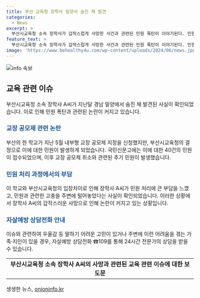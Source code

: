```yaml
---
title: 부산 교육청 장학사 밀양서 숨진 채 발견
categories:
  - News
excerpt: >
  부산시교육청 소속 장학사가 갑작스럽게 사망한 사건과 관련된 민원 폭탄이 이야기된다. 민원은 해당 학교의 교장 공모제 지정과 취소에 대한 것으로, 부산시교육청과 학교 측의 입장 차이로 민원이 늘어나고, 장학사는 이를 처리하는 데 큰 부담을 느끼는 등의 내용이 포함되어 있다. 해당 사건과 관련, 부산시교육청과 경찰의 조사가 진행 중이며, 다양한 관련 정보가 계속 발표될 예정이다.
feature_text: >
  부산시교육청 소속 장학사가 갑작스럽게 사망한 사건과 관련된 민원 폭탄이 이야기된다. 민원은 해당 학교의 교장 공모제 지정과 취소에 대한 것으로, 부산시교육청과 학교 측의 입장 차이로 민원이 늘어나고, 장학사는 이를 처리하는 데 큰 부담을 느끼는 등의 내용이 포함되어 있다. 해당 사건과 관련, 부산시교육청과 경찰의 조사가 진행 중이며, 다양한 관련 정보가 계속 발표될 예정이다.
image: 'https://www.behealthy4u.com/wp-content/uploads/2024/06/news.jpg'
---
```


<p><img src="https://www.behealthy4u.com/wp-content/uploads/2024/06/news.jpg" alt="info 속보" /></p>

<h2 data-ke-size="size26">교육 관련 이슈</h2>

<p data-ke-size="size16">부산시교육청 소속 장학사 A씨가 지난달 경남 밀양에서 숨진 채 발견된 사실이 확인되었습니다. 이로 인해 민원 폭탄과 관련된 논란이 커지고 있습니다.</p>

<h3><b><span style="color: #1a5490;">교장 공모제 관련 논란</span></b></h3>

<p data-ke-size="size16">부산의 한 학교가 지난 5월 내부형 교장 공모제 지정을 신청했지만, 부산시교육청의 결정으로 이에 대한 민원이 발생하게 되었습니다. 국민신문고에는 이에 대한 40건의 민원이 접수되었으며, 이후 교장 공모제 취소와 관련된 추가 민원이 발생했습니다.</p>

<h3><b><span style="color: #1a5490;">민원 처리 과정에서의 부담</span></b></h3>

<p data-ke-size="size16">이 학교와 부산시교육청의 입장차이로 인해 장학사 A씨가 민원 처리에 큰 부담을 느꼈고, 민원과 관련한 고충을 주변에 털어놓았다는 사실이 확인되었습니다. 이러한 상황에서 장학사 A씨의 갑작스러운 사망으로 인해 논란이 커지고 있는 상황입니다.</p>

<h3><b><span style="color: #1a5490;">자살예방 상담전화 안내</span></b></h3>

<p data-ke-size="size16">이슈와 관련하여 우울감 등 말하기 어려운 고민이 있거나 주변에 이런 어려움을 겪는 가족·지인이 있을 경우, 자살예방 상담전화 ☎109를 통해 24시간 전문가의 상담을 받을 수 있습니다.</p>

<table>
  <tbody>
    <tr>
      <td style="text-align: center; height: 17px;"><b>부산시교육청 소속 장학사 A씨의 사망과 관련된 교육 관련 이슈에 대한 보도문</b></td>
    </tr>
  </tbody>
</table>
생생한 뉴스, <a href="https://onioninfo.kr" rel="dofollow">onioninfo.kr</a>


